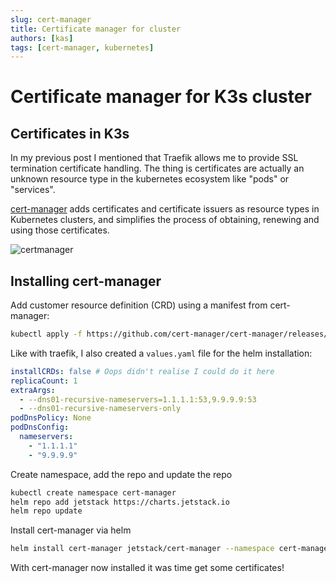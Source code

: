 ```yaml
---
slug: cert-manager
title: Certificate manager for cluster
authors: [kas]
tags: [cert-manager, kubernetes]
---
```


# Certificate manager for K3s cluster

## Certificates in K3s

In my previous post I mentioned that Traefik allows me to provide SSL termination certificate handling. The thing is certificates are actually an unknown resource type in the kubernetes ecosystem like "pods" or "services". 

[cert-manager](https://cert-manager.io/) adds certificates and certificate issuers as resource types in Kubernetes clusters, and simplifies the process of obtaining, renewing and using those certificates.

![certmanager](https://cert-manager.io/images/high-level-overview.svg)

## Installing cert-manager

Add customer resource definition (CRD) using a manifest from cert-manager:

```bash
kubectl apply -f https://github.com/cert-manager/cert-manager/releases/download/v1.11.0/cert-manager.crds.yaml
```

Like with traefik, I also created a `values.yaml` file for the helm installation:

```yaml title="values.yaml"
installCRDs: false # Oops didn't realise I could do it here
replicaCount: 1
extraArgs:
  - --dns01-recursive-nameservers=1.1.1.1:53,9.9.9.9:53
  - --dns01-recursive-nameservers-only
podDnsPolicy: None
podDnsConfig:
  nameservers:
    - "1.1.1.1"
    - "9.9.9.9"
```
Create namespace, add the repo and update the repo

```bash
kubectl create namespace cert-manager
helm repo add jetstack https://charts.jetstack.io
helm repo update
```

Install cert-manager via helm

```bash
helm install cert-manager jetstack/cert-manager --namespace cert-manager --values=values.yaml --version v1.11.0
```

With cert-manager now installed it was time get some certificates!